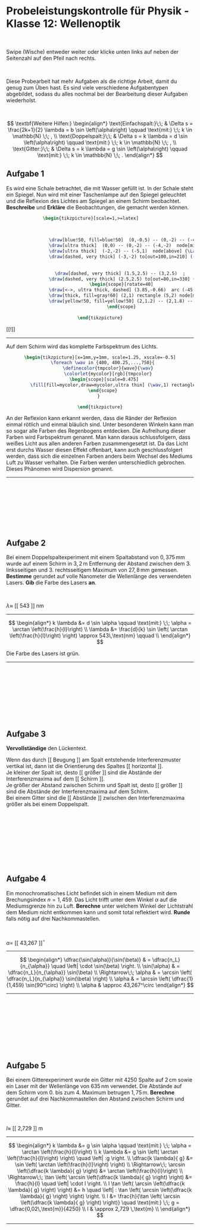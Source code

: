 <!--
version:  0.0.1

language: de

@style
input {
    text-align: center;
}

.flex-container {
    display: flex;
    flex-wrap: wrap;
    align-items: stretch;
    gap: 20px;
}

.flex-child {
    flex: 1;
    min-width: 350px;
    margin-right: 20px;
}

@media (max-width: 400px) {
    .flex-child {
        flex: 100%;
        margin-right: 0;
    }
}
@end

formula: \carry   \textcolor{red}{\scriptsize #1}
formula: \digit   \rlap{\carry{#1}}\phantom{#2}#2
formula: \permil  \text{‰}

import: https://raw.githubusercontent.com/liaTemplates/algebrite/master/README.md
import: https://raw.githubusercontent.com/LiaTemplates/Tikz-Jax/main/README.md
import: https://raw.githubusercontent.com/LiaTemplates/mermaid_template/0.1.4/README.md

script: https://cdn.jsdelivr.net/gh/LiaTemplates/Tikz-Jax@main/dist/index.js

-->

# Probeleistungskontrolle für Physik - Klasse 12: Wellenoptik

<br>

Swipe (Wische) entweder weiter oder klicke unten links auf neben der Seitenzahl auf den Pfeil nach rechts.

<br>

Diese Probearbeit hat mehr Aufgaben als die richtige Arbeit, damit du genug zum Üben hast. Es sind viele verschiedene Aufgabentypen abgebildet, sodass du alles nochmal bei der Bearbeitung dieser Aufgaben wiederholst.

<br>

$$
\textbf{Weitere Hilfen:}  \begin{align*}
\text{Einfachspalt:}\;\; 	& \Delta s =  \frac{2k+1}{2} \lambda  = b \sin  \left(\alpha\right)    \qquad \text{mit:} \;\; k \in \mathbb{N} \;\; ,   \\
\text{Doppelspalt:}\;\; 	& \Delta s =  k \lambda   = d \sin  \left(\alpha\right)    \qquad \text{mit:} \;\; k \in \mathbb{N} \;\; ,   \\
\text{Gitter:}\;\; 				& \Delta s =  k \lambda   = g \sin  \left(\alpha\right)    \qquad \text{mit:} \;\; k \in \mathbb{N} \;\; .   
\end{align*} 
$$

## Aufgabe 1

Es wird eine Schale betrachtet, die mit Wasser gefüllt ist. In der Schale steht ein Spiegel. Nun wird mit einer Taschenlampe auf den Spiegel geleuchtet und die Reflexion des Lichtes am Spiegel an einem Schirm beobachtet. **Beschreibe** und **Erkläre** die Beobachtungen, die gemacht werden können.


<center>

```latex  @tikz
\begin{tikzpicture}[scale=1,>=latex]       

				
				
				\draw[blue!50, fill=blue!50]  (0,-0.5) -- (0,-2) -- (-4,-2) -- (-4,-0.5);
				\draw[ultra thick]  (0,0) -- (0,-2) -- (-4,-2)  node[midway, below] {\Large Schale mit Wasser} -- (-4,0);
				\draw[ultra thick]  (-2,-2) -- (-5,1)  node[above] {\Large Spiegel} ;
				\draw[dashed, very thick] (-3,-2) to[out=100,in=210] (-2.75,-1.25); \node at (-2.66,-1.75) {\Large $\beta$}; 
				
				
				\draw[dashed, very thick] (1.5,2.5) -- (3,2.5)  ; 
				\draw[dashed, very thick] (2.5,2.5) to[out=80,in=330] (2.0,3.5); \node at (2.15,2.75) {\Large $\alpha$}; 
				\begin{scope}[rotate=40]
				\draw[<->, ultra thick, dashed] (3.85,-0.66)  arc (-45:45:3); 
				\draw[thick, fill=gray!60] (2,1) rectangle (5,2) node[midway,rotate=40] {\large Taschenlampe}; 
				\draw[yellow!50, fill=yellow!50] (2,1.2) -- (2,1.8) -- (1,2) -- (1,1) -- (2,1.2); 					
				\end{scope}
    
\end{tikzpicture}
```

</center>



[[!]]
<script>true</script>
************
Auf dem Schirm wird das komplette Farbspektrum des Lichts.
<center>

```latex  @tikz
\begin{tikzpicture}[x=1mm,y=1mm, scale=1.25, xscale=-0.5]
  \foreach \wav in {400, 400.25,...,750}{
      \definecolor{tmpcolor}{wave}{\wav}
      \colorlet{mycolor}[rgb]{tmpcolor}
   \begin{scope}[scale=0.475]
		 \fill[fill=mycolor,draw=mycolor,ultra thin] (\wav,1) rectangle +(0.25mm,50mm);
	 \end{scope}   
  }   

\end{tikzpicture}

```

</center>
An der Reflexion kann erkannt werden, dass die Ränder der Reflexion einmal rötlich und einmal bläulich sind. Unter besonderen Winkeln kann man so sogar alle Farben des Regenbogens entdecken. Die Aufreihung dieser Farben wird Farbspektrum genannt. Man kann daraus schlussfolgern, dass weißes Licht aus allen anderen Farben zusammengesetzt ist. Da das Licht erst durchs Wasser diesen Effekt offenbart, kann auch geschlussfolgert werden, dass sich die einzelnen Farben anders beim Wechsel des Mediums Luft zu Wasser verhalten. Die Farben werden unterschiedlich gebrochen. Dieses Phänomen wird Dispersion genannt.

************

<br>
<br>
<br>
<br>
<br>
<br>
<br>


## Aufgabe 2


Bei einem Doppelspaltexperiment mit einem Spaltabstand von $0,375\,$mm wurde auf einem Schirm in $3,2\,$m Entfernung der Abstand zwischen dem 3. linksseitigen und 3. rechtsseitigem Maximum von $27,8\,$mm gemessen. **Bestimme** gerundet auf volle Nanometer die Wellenlänge des verwendeten Lasers. **Gib** die Farbe des Lasers **an**.


<br>

$\lambda \approx$ [[  543  ]] nm
***********
$$
\begin{align*}
  k \lambda &= d \sin \alpha  \qquad \text{mit:} \;\;   \alpha = \arctan \left(\frac{h}{l}\right)  \\
  \lambda &= \frac{d}{k} \sin  \left( \arctan \left(\frac{h}{l}\right) \right) \approx 543\,\text{nm} \qquad    \\
\end{align*}
$$

Die Farbe des Lasers ist grün.

***********

<br>
<br>
<br>
<br>
<br>
<br>
<br>
<br>


## Aufgabe 3

**Vervollständige** den Lückentext.

Wenn das durch [[  Beugung  ]] am Spalt entstehende Interferenzmuster vertikal ist, dann ist die Orientierung des Spaltes [[  horizontal  ]]. \
Je kleiner der Spalt ist, desto [[  größer  ]] sind die Abstände der Interferenzmaxima auf dem [[  Schirm  ]]. \
Je größer der Abstand zwischen Schirm und Spalt ist, desto [[  größer  ]] sind die Abstände  der Interferenzmaxima auf dem Schirm. \
Bei einem Gitter sind die [[  Abstände  ]] zwischen den Interferenzmaxima größer als bei einem Doppelspalt. 

<br>
<br>
<br>
<br>
<br>
<br>
<br>
<br>



## Aufgabe 4


Ein monochromatisches Licht befindet sich in einem Medium mit dem Brechungsindex $n=1,459$. Das Licht trifft unter dem Winkel $\alpha$ auf die Mediumsgrenze hin zu Luft. **Berechne** unter welchem Winkel der Lichtstrahl dem Medium nicht entkommen kann und somit total reflektiert wird. **Runde** falls nötig auf drei Nachkommastellen.


<br>

$\alpha=$ [[  43,267  ]]$^\circ$
***********
$$
\begin{align*}
  \dfrac{\sin(\alpha)}{\sin(\beta)} & = \dfrac{n_L}{n_{\alpha}}  \quad \left| \cdot  \sin(\beta) \right. \\
  \sin(\alpha) & = \dfrac{n_L}{n_{\alpha}} \sin(\beta)   \\
 \Rightarrow\;\; \alpha & = \arcsin \left( \dfrac{n_L}{n_{\alpha}} \sin(\beta) \right)  \\
  \alpha & = \arcsin \left( \dfrac{1}{1,459} \sin(90^\circ) \right)  \\
  \alpha & \approc 43,267^\circ
\end{align*}
$$

***********

<br>
<br>
<br>
<br>
<br>
<br>
<br>
<br>




## Aufgabe 5


Bei einem Gitterexperiment wurde ein Gitter mit $4250$ Spalte auf $2\,$cm sowie ein Laser mit der Wellenlänge von $635\,$nm verwendet. Die Abstände auf dem Schirm vom 0. bis zum 4. Maximum betrugen $1,75\,$m. **Berechne** gerundet auf drei Nachkommastellen den Abstand zwischen Schirm und Gitter.


<br>

$l\approx$ [[  2,729  ]] m
***********
$$
\begin{align*}
  k \lambda &= g \sin \alpha  \qquad \text{mit:} \;\;   \alpha = \arctan \left(\frac{h}{l}\right)  \\
 k \lambda &= g \sin  \left( \arctan \left(\frac{h}{l}\right) \right)  \quad \left| :g \right.   \\
 \dfrac{k \lambda}{ g} &=  \sin  \left( \arctan \left(\frac{h}{l}\right) \right)     \\
\Rightarrow\;\; \arcsin  \left(\dfrac{k \lambda}{ g} \right)  &=  \arctan \left(\frac{h}{l}\right)     \\
\Rightarrow\;\; \tan \left( \arcsin  \left(\dfrac{k \lambda}{ g} \right) \right)  &=  \frac{h}{l}   \quad \left| \cdot l \right.     \\
l \tan \left( \arcsin  \left(\dfrac{k \lambda}{ g} \right) \right)  &=  h   \quad \left| : \tan \left( \arcsin  \left(\dfrac{k \lambda}{ g} \right) \right) \right.     \\
l   &=  \frac{h}{\tan \left( \arcsin  \left(\dfrac{k \lambda}{ g} \right) \right)}  \quad \text{mit:} \;\; g = \dfrac{0,02\,\text{m}}{4250}   \\
l   & \approx  2,729 \,\text{m}  \\
\end{align*}
$$

***********


<br>
<br>
<br>
<br>
<br>
<br>
<br>
<br>